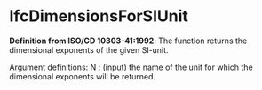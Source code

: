 # IfcDimensionsForSIUnit

**Definition from ISO/CD 10303-41:1992**: The function returns the dimensional exponents of the given SI-unit.<!-- end of definition -->

Argument definitions:
N : (input) the name of the unit for which the dimensional exponents will be returned.
